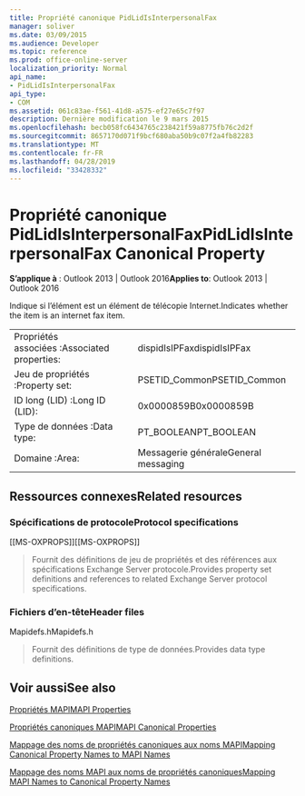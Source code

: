 ```yaml
---
title: Propriété canonique PidLidIsInterpersonalFax
manager: soliver
ms.date: 03/09/2015
ms.audience: Developer
ms.topic: reference
ms.prod: office-online-server
localization_priority: Normal
api_name:
- PidLidIsInterpersonalFax
api_type:
- COM
ms.assetid: 061c83ae-f561-41d8-a575-ef27e65c7f97
description: Dernière modification le 9 mars 2015
ms.openlocfilehash: becb058fc6434765c238421f59a8775fb76c2d2f
ms.sourcegitcommit: 8657170d071f9bcf680aba50b9c07f2a4fb82283
ms.translationtype: MT
ms.contentlocale: fr-FR
ms.lasthandoff: 04/28/2019
ms.locfileid: "33428332"
---
```

# <a name="pidlidisinterpersonalfax-canonical-property"></a><span data-ttu-id="1314e-103">Propriété canonique PidLidIsInterpersonalFax</span><span class="sxs-lookup"><span data-stu-id="1314e-103">PidLidIsInterpersonalFax Canonical Property</span></span>

  
  
<span data-ttu-id="1314e-104">**S’applique à** : Outlook 2013 | Outlook 2016</span><span class="sxs-lookup"><span data-stu-id="1314e-104">**Applies to**: Outlook 2013 | Outlook 2016</span></span> 
  
<span data-ttu-id="1314e-105">Indique si l’élément est un élément de télécopie Internet.</span><span class="sxs-lookup"><span data-stu-id="1314e-105">Indicates whether the item is an internet fax item.</span></span>
  
|||
|:-----|:-----|
|<span data-ttu-id="1314e-106">Propriétés associées :</span><span class="sxs-lookup"><span data-stu-id="1314e-106">Associated properties:</span></span>  <br/> |<span data-ttu-id="1314e-107">dispidIsIPFax</span><span class="sxs-lookup"><span data-stu-id="1314e-107">dispidIsIPFax</span></span>  <br/> |
|<span data-ttu-id="1314e-108">Jeu de propriétés :</span><span class="sxs-lookup"><span data-stu-id="1314e-108">Property set:</span></span>  <br/> |<span data-ttu-id="1314e-109">PSETID_Common</span><span class="sxs-lookup"><span data-stu-id="1314e-109">PSETID_Common</span></span>  <br/> |
|<span data-ttu-id="1314e-110">ID long (LID) :</span><span class="sxs-lookup"><span data-stu-id="1314e-110">Long ID (LID):</span></span>  <br/> |<span data-ttu-id="1314e-111">0x0000859B</span><span class="sxs-lookup"><span data-stu-id="1314e-111">0x0000859B</span></span>  <br/> |
|<span data-ttu-id="1314e-112">Type de données :</span><span class="sxs-lookup"><span data-stu-id="1314e-112">Data type:</span></span>  <br/> |<span data-ttu-id="1314e-113">PT_BOOLEAN</span><span class="sxs-lookup"><span data-stu-id="1314e-113">PT_BOOLEAN</span></span>  <br/> |
|<span data-ttu-id="1314e-114">Domaine :</span><span class="sxs-lookup"><span data-stu-id="1314e-114">Area:</span></span>  <br/> |<span data-ttu-id="1314e-115">Messagerie générale</span><span class="sxs-lookup"><span data-stu-id="1314e-115">General messaging</span></span>  <br/> |
   
## <a name="related-resources"></a><span data-ttu-id="1314e-116">Ressources connexes</span><span class="sxs-lookup"><span data-stu-id="1314e-116">Related resources</span></span>

### <a name="protocol-specifications"></a><span data-ttu-id="1314e-117">Spécifications de protocole</span><span class="sxs-lookup"><span data-stu-id="1314e-117">Protocol specifications</span></span>

<span data-ttu-id="1314e-118">[[MS-OXPROPS]]</span><span class="sxs-lookup"><span data-stu-id="1314e-118">[[MS-OXPROPS]]</span></span> 
  
> <span data-ttu-id="1314e-119">Fournit des définitions de jeu de propriétés et des références aux spécifications Exchange Server protocole.</span><span class="sxs-lookup"><span data-stu-id="1314e-119">Provides property set definitions and references to related Exchange Server protocol specifications.</span></span>
    
### <a name="header-files"></a><span data-ttu-id="1314e-120">Fichiers d’en-tête</span><span class="sxs-lookup"><span data-stu-id="1314e-120">Header files</span></span>

<span data-ttu-id="1314e-121">Mapidefs.h</span><span class="sxs-lookup"><span data-stu-id="1314e-121">Mapidefs.h</span></span>
  
> <span data-ttu-id="1314e-122">Fournit des définitions de type de données.</span><span class="sxs-lookup"><span data-stu-id="1314e-122">Provides data type definitions.</span></span>
    
## <a name="see-also"></a><span data-ttu-id="1314e-123">Voir aussi</span><span class="sxs-lookup"><span data-stu-id="1314e-123">See also</span></span>



[<span data-ttu-id="1314e-124">Propriétés MAPI</span><span class="sxs-lookup"><span data-stu-id="1314e-124">MAPI Properties</span></span>](mapi-properties.md)
  
[<span data-ttu-id="1314e-125">Propriétés canoniques MAPI</span><span class="sxs-lookup"><span data-stu-id="1314e-125">MAPI Canonical Properties</span></span>](mapi-canonical-properties.md)
  
[<span data-ttu-id="1314e-126">Mappage des noms de propriétés canoniques aux noms MAPI</span><span class="sxs-lookup"><span data-stu-id="1314e-126">Mapping Canonical Property Names to MAPI Names</span></span>](mapping-canonical-property-names-to-mapi-names.md)
  
[<span data-ttu-id="1314e-127">Mappage des noms MAPI aux noms de propriétés canoniques</span><span class="sxs-lookup"><span data-stu-id="1314e-127">Mapping MAPI Names to Canonical Property Names</span></span>](mapping-mapi-names-to-canonical-property-names.md)

